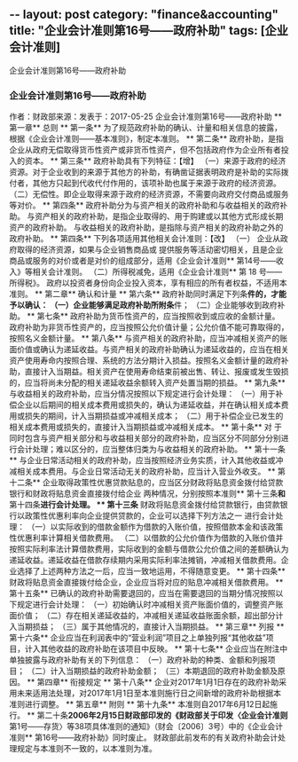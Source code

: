 --
layout: post
category: "finance&accounting"
title:  "企业会计准则第16号——政府补助"
tags: [企业会计准则]
---
企业会计准则第16号——政府补助

<!-- more -->


### 企业会计准则第16号——政府补助
作者：财政部来源：发表于：2017-05-25
企业会计准则第16号——政府补助
** 第一章**  总则
** 第一条**  为了规范政府补助的确认、计量和相关信息的披露，根据《企业会计准则——基本准则》，制定本准则。
** 第二条**  政府补助，是指企业从政府无偿取得货币性资产或非货币性资产，但不包括政府作为企业所有者投入的资本。
**  第三条**  政府补助具有下列特征：【增】
（一）来源于政府的经济资源。对于企业收到的来源于其他方的补助，有确凿证据表明政府是补助的实际拨付者，其他方只起到代收代付作用的，该项补助也属于来源于政府的经济资源。
（二）无偿性。即企业取得来源于政府的经济资源，不需要向政府交付商品或服务等对价。
** 第四条**  政府补助分为与资产相关的政府补助和与收益相关的政府补助。
与资产相关的政府补助，是指企业取得的、用于购建或以其他方式形成长期资产的政府补助。
与收益相关的政府补助，是指除与资产相关的政府补助之外的政府补助。
** 第四条**  下列各项适用其他相关会计准则：【改】
（一）  企业从政府取得的经济资源，如果与企业销售商品或
提供服务等活动密切相关，且是企业商品或服务的对价或者是对价的组成部分，适用《企业会计准则** 第14号——收入》等相关会计准则。
（二）所得税减免，适用《企业会计准则** 第 18 号——所得税》。
政府以投资者身份向企业投入资本，享有相应的所有者权益，不适用本准则。
** 第二章**  确认和计量
** 第六条**  政府补助同时满足下列条**件的，才能予以确认：
（一）企业能够满足政府补助所附条**件；
（二）企业能够收到政府补助。
**  第七条**  政府补助为货币性资产的，应当按照收到或应收的金额计量。
政府补助为非货币性资产的，应当按照公允价值计量；公允价值不能可靠取得的，按照名义金额计量。
** 第八条**  与资产相关的政府补助，应当冲减相关资产的账面价值或确认为递延收益。与资产相关的政府补助确认为递延收益的，应当在相关资产使用寿命内按照合理、系统的方法分期计入损益。按照名义金额计量的政府补助，直接计入当期益。相关资产在使用寿命结束前被出售、转让、报废或发生毁损的，应当将尚未分配的相关递延收益余额转入资产处置当期的损益。
** 第九条**  与收益相关的政府补助，应当分情况按照以下规定进行会计处理：
（一）用于补偿企业以后期间的相关成本费用或损失的，确认为递延收益，并在确认相关成本费用或损失的期间，计入当期损益或冲减相关成本；
（二）用于补偿企业已发生的相关成本费用或损失的，直接计入当期损益或冲减相关成本。
** 第十条**
对 于同时包含与资产相关部分和与收益相关部分的政府补助，应当区分不同部分分别进行会计处理；难以区分的，应当整体归类为与收益相关的政府补助。
** 第十一条**
与企业日常活动相关的政府补助，应当按照经济业务实质，计入其他收益或冲减相关成本费用。与企业日常活动无关的政府补助，应当计入营业外收支。
** 第十二条**
企业取得政策性优惠贷款贴息的，应当区分财政将贴息资金拨付给贷款银行和财政将贴息资金直接拨付给企业
两种情况，分别按照本准则** 第十三条**和** 第十四条**进行会计处理。
** 第十三条**
财政将贴息资金拨付给贷款银行，由贷款银行以政策性优惠利率向企业提供贷款的，企业可以选择下列方法之一
进行会计处理：
（一）以实际收到的借款金额作为借款的入账价值，按照借款本金和该政策性优惠利率计算相关借款费用。
（二）以借款的公允价值作为借款的入账价值并按照实际利率法计算借款费用，实际收到的金额与借款公允价值之间的差额确认为递延收益。递延收益在借款存续期内采用实际利率法摊销，冲减相关借款费用。企业选择了上述两种方法之一后，应当一致地运用，不得随意变更。
** 第十四条**
财政将贴息资金直接拨付给企业，企业应当将对应的贴息冲减相关借款费用。
** 第十五条**
已确认的政府补助需要退回的，应当在需要退回的当期分情况按照以下规定进行会计处理：
（一）初始确认时冲减相关资产账面价值的，调整资产账面价值；
（二）存在相关递延收益的，冲减相关递延收益账面余额，超出部分计入当期损益；
（三）属于其他情况的，直接计入当期损益。
** 第三章**  列报
** 第十六条**
企业应当在利润表中的“营业利润”项目之上单独列报“其他收益”项目，计入其他收益的政府补助在该项目中反映。
** 第十七条**
企业应当在附注中单独披露与政府补助有关的下列信息：
（一）政府补助的种类、金额和列报项目；
（二）计入当期损益的政府补助金额；
（三）本期退回的政府补助金额及原因。
** 第四章**  衔接规定
** 第十八条**  企业对2017年1月1日存在的政府补助采用未来适用法处理，对2017年1月1日至本准则施行日之间新增的政府补助根据本准则进行调整。
** 第五章**  附则
** 第十九条**  本准则自2017年6月12日起施行。
** 第二十条**2006年2月15日财政部印发的《财政部关于印发〈企业会计准则** 第1号——存货〉等38项具体准则的通知》（财会〔2006〕3号）中的《企业会计准则** 第16号——政府补助》同时废止。
财政部此前发布的有关政府补助会计处理规定与本准则不一致的，以本准则为准。
